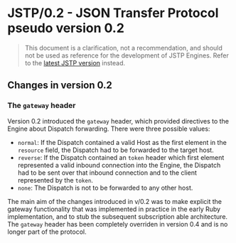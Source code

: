 JSTP/0.2 - JSON Transfer Protocol pseudo version 0.2
====================================================

> This document is a clarification, not a recommendation, and should not be used as reference for the development of JSTP Engines. Refer to the [latest JSTP version](jstp-latest.md) instead.

Changes in version 0.2
----------------------

### The `gateway` header

Version 0.2 introduced the `gateway` header, which provided directives to the Engine about Dispatch forwarding. There were three possible values:

- `normal`: If the Dispatch contained a valid Host as the first element in the `resource` field, the Dispatch had to be forwarded to the target host.
- `reverse`: If the Dispatch contained an `token` header which first element represented a valid inbound connection into the Engine, the Dispatch had to be sent over that inbound connection and to the client represented by the `token`. 
- `none`: The Dispatch is not to be forwarded to any other host.

The main aim of the changes introduced in v/0.2 was to make explicit the gateway functionality that was implemented in practice in the early Ruby implementation, and to stub the subsequent subscription able architecture. The `gateway` header has been completely overriden in version 0.4 and is no longer part of the protocol.